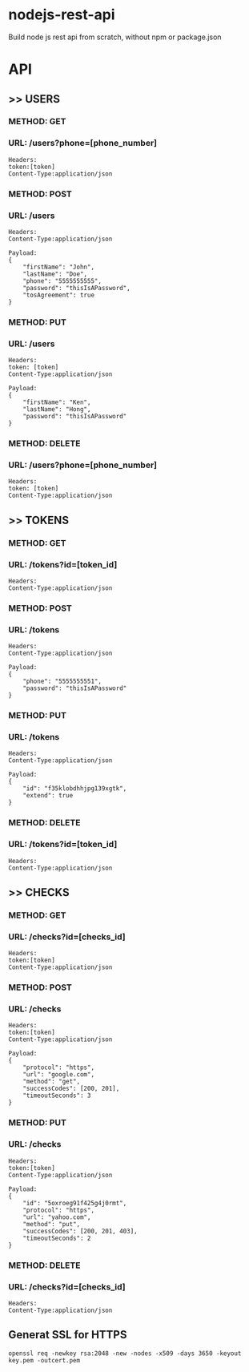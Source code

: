# nodejs-rest-api
Build node js rest api from scratch, without npm or package.json

# API
## >> USERS
### METHOD: GET
### URL: /users?phone=[phone_number]
```
Headers: 
token:[token]
Content-Type:application/json
```

### METHOD: POST
### URL: /users
```
Headers: 
Content-Type:application/json

Payload:
{
	"firstName": "John",
	"lastName": "Doe",
	"phone": "5555555555",
	"password": "thisIsAPassword",
	"tosAgreement": true
}
```

### METHOD: PUT
### URL: /users
```
Headers: 
token: [token]
Content-Type:application/json

Payload:
{
	"firstName": "Ken",
	"lastName": "Hong",
	"password": "thisIsAPassword"
}
```

### METHOD: DELETE
### URL: /users?phone=[phone_number]
```
Headers: 
token: [token]
Content-Type:application/json
```

## >> TOKENS
### METHOD: GET
### URL: /tokens?id=[token_id]
```
Headers: 
Content-Type:application/json
```

### METHOD: POST
### URL: /tokens
```
Headers: 
Content-Type:application/json

Payload:
{
	"phone": "5555555551",
	"password": "thisIsAPassword"
}
```

### METHOD: PUT
### URL: /tokens
```
Headers: 
Content-Type:application/json

Payload:
{
	"id": "f35klobdhhjpg139xgtk",
	"extend": true
}
```

### METHOD: DELETE
### URL: /tokens?id=[token_id]
```
Headers: 
Content-Type:application/json
```

## >> CHECKS
### METHOD: GET
### URL: /checks?id=[checks_id]
```
Headers:
token:[token]
Content-Type:application/json
```

### METHOD: POST
### URL: /checks
```
Headers:
token:[token] 
Content-Type:application/json

Payload:
{
	"protocol": "https",
	"url": "google.com",
	"method": "get",
	"successCodes": [200, 201],
	"timeoutSeconds": 3
}
```

### METHOD: PUT
### URL: /checks
```
Headers: 
token:[token]
Content-Type:application/json

Payload:
{
	"id": "5oxroeg91f425g4j0rmt",
	"protocol": "https",
	"url": "yahoo.com",
	"method": "put",
	"successCodes": [200, 201, 403],
	"timeoutSeconds": 2
}
```

### METHOD: DELETE
### URL: /checks?id=[checks_id]
```
Headers: 
Content-Type:application/json
```

## Generat SSL for HTTPS
```
openssl req -newkey rsa:2048 -new -nodes -x509 -days 3650 -keyout key.pem -outcert.pem
```